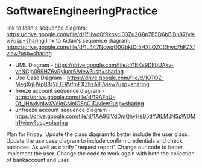 # SoftwareEngineeringPractice

link to Ioan's sequence diagram: https://drive.google.com/file/d/1fHwd0fRkoscI03Zu2G8p7B5D6bBiBh87/view?usp=sharing
link to Aidan's sequence diagram: https://drive.google.com/file/d/1L447NcwgO0GbktDt5HXLOZCDhwc7hFZX/view?usp=sharing

* UML Diagram - https://drive.google.com/file/d/1BKs9DEbUAkv-ynNGjp099HZ6vRylucr6/view?usp=sharing
* Use Case Diagram - https://drive.google.com/file/d/1OTOZ-MegXgHVpB8rYiUERVfmFXZhzAlF/view?usp=sharing
* freeze account sequence diagram - https://drive.google.com/file/d/19AFoU-Of_jHAxNgIwXVeigCMnlGSpC1D/view?usp=sharing
* unfreeze account sequence diagram - https://drive.google.com/file/d/1AA96lVdDmQhyHeB5tIYJtLMJNSpWDMh1/view?usp=sharing

Plan for Friday:
Update the class diagram to better include the user class.
Update the use case diagram to include confirm credentials and check balances. As well as clarify "request report"
Change our code to better implement the user. Change the code to work again with both the collection of bankaccount and user.

